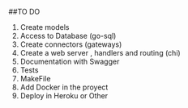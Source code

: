 ##TO DO
1. Create models
2. Access to Database (go-sql)
3. Create connectors (gateways)
4. Create a web server , handlers and routing (chi)
5. Documentation with Swagger
6. Tests
7. MakeFile
8. Add Docker in the proyect
9. Deploy in Heroku or Other